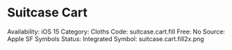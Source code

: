 # Suitcase Cart

Availability: iOS 15
Category: Cloths
Code: suitcase.cart.fill
Free: No
Source: Apple SF Symbols
Status: Integrated
Symbol: suitcase.cart.fill2x.png